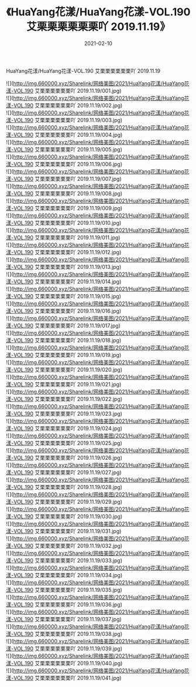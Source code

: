 ﻿---
layout: post
title:  《HuaYang花漾/HuaYang花漾-VOL.190 艾栗栗栗栗栗栗吖 2019.11.19》
date:   2021-02-10
img: http://img.660000.xyz/Sharelink/网络美图/2021/HuaYang花漾/HuaYang花漾-VOL.190 艾栗栗栗栗栗栗吖 2019.11.19/000.jpg
categories: [美女, 清纯, 唯美]
---

HuaYang花漾/HuaYang花漾-VOL.190 艾栗栗栗栗栗栗吖 2019.11.19

 ![](http://img.660000.xyz/Sharelink/网络美图/2021/HuaYang花漾/HuaYang花漾-VOL.190 艾栗栗栗栗栗栗吖 2019.11.19/001.jpg) <br>![](http://img.660000.xyz/Sharelink/网络美图/2021/HuaYang花漾/HuaYang花漾-VOL.190 艾栗栗栗栗栗栗吖 2019.11.19/002.jpg) <br>![](http://img.660000.xyz/Sharelink/网络美图/2021/HuaYang花漾/HuaYang花漾-VOL.190 艾栗栗栗栗栗栗吖 2019.11.19/003.jpg) <br>![](http://img.660000.xyz/Sharelink/网络美图/2021/HuaYang花漾/HuaYang花漾-VOL.190 艾栗栗栗栗栗栗吖 2019.11.19/004.jpg) <br>![](http://img.660000.xyz/Sharelink/网络美图/2021/HuaYang花漾/HuaYang花漾-VOL.190 艾栗栗栗栗栗栗吖 2019.11.19/005.jpg) <br>![](http://img.660000.xyz/Sharelink/网络美图/2021/HuaYang花漾/HuaYang花漾-VOL.190 艾栗栗栗栗栗栗吖 2019.11.19/006.jpg) <br>![](http://img.660000.xyz/Sharelink/网络美图/2021/HuaYang花漾/HuaYang花漾-VOL.190 艾栗栗栗栗栗栗吖 2019.11.19/007.jpg) <br>![](http://img.660000.xyz/Sharelink/网络美图/2021/HuaYang花漾/HuaYang花漾-VOL.190 艾栗栗栗栗栗栗吖 2019.11.19/008.jpg) <br>![](http://img.660000.xyz/Sharelink/网络美图/2021/HuaYang花漾/HuaYang花漾-VOL.190 艾栗栗栗栗栗栗吖 2019.11.19/009.jpg) <br>![](http://img.660000.xyz/Sharelink/网络美图/2021/HuaYang花漾/HuaYang花漾-VOL.190 艾栗栗栗栗栗栗吖 2019.11.19/010.jpg) <br>![](http://img.660000.xyz/Sharelink/网络美图/2021/HuaYang花漾/HuaYang花漾-VOL.190 艾栗栗栗栗栗栗吖 2019.11.19/011.jpg) <br>![](http://img.660000.xyz/Sharelink/网络美图/2021/HuaYang花漾/HuaYang花漾-VOL.190 艾栗栗栗栗栗栗吖 2019.11.19/012.jpg) <br>![](http://img.660000.xyz/Sharelink/网络美图/2021/HuaYang花漾/HuaYang花漾-VOL.190 艾栗栗栗栗栗栗吖 2019.11.19/013.jpg) <br>![](http://img.660000.xyz/Sharelink/网络美图/2021/HuaYang花漾/HuaYang花漾-VOL.190 艾栗栗栗栗栗栗吖 2019.11.19/014.jpg) <br>![](http://img.660000.xyz/Sharelink/网络美图/2021/HuaYang花漾/HuaYang花漾-VOL.190 艾栗栗栗栗栗栗吖 2019.11.19/015.jpg) <br>![](http://img.660000.xyz/Sharelink/网络美图/2021/HuaYang花漾/HuaYang花漾-VOL.190 艾栗栗栗栗栗栗吖 2019.11.19/016.jpg) <br>![](http://img.660000.xyz/Sharelink/网络美图/2021/HuaYang花漾/HuaYang花漾-VOL.190 艾栗栗栗栗栗栗吖 2019.11.19/017.jpg) <br>![](http://img.660000.xyz/Sharelink/网络美图/2021/HuaYang花漾/HuaYang花漾-VOL.190 艾栗栗栗栗栗栗吖 2019.11.19/018.jpg) <br>![](http://img.660000.xyz/Sharelink/网络美图/2021/HuaYang花漾/HuaYang花漾-VOL.190 艾栗栗栗栗栗栗吖 2019.11.19/019.jpg) <br>![](http://img.660000.xyz/Sharelink/网络美图/2021/HuaYang花漾/HuaYang花漾-VOL.190 艾栗栗栗栗栗栗吖 2019.11.19/020.jpg) <br>![](http://img.660000.xyz/Sharelink/网络美图/2021/HuaYang花漾/HuaYang花漾-VOL.190 艾栗栗栗栗栗栗吖 2019.11.19/021.jpg) <br>![](http://img.660000.xyz/Sharelink/网络美图/2021/HuaYang花漾/HuaYang花漾-VOL.190 艾栗栗栗栗栗栗吖 2019.11.19/022.jpg) <br>![](http://img.660000.xyz/Sharelink/网络美图/2021/HuaYang花漾/HuaYang花漾-VOL.190 艾栗栗栗栗栗栗吖 2019.11.19/023.jpg) <br>![](http://img.660000.xyz/Sharelink/网络美图/2021/HuaYang花漾/HuaYang花漾-VOL.190 艾栗栗栗栗栗栗吖 2019.11.19/024.jpg) <br>![](http://img.660000.xyz/Sharelink/网络美图/2021/HuaYang花漾/HuaYang花漾-VOL.190 艾栗栗栗栗栗栗吖 2019.11.19/025.jpg) <br>![](http://img.660000.xyz/Sharelink/网络美图/2021/HuaYang花漾/HuaYang花漾-VOL.190 艾栗栗栗栗栗栗吖 2019.11.19/026.jpg) <br>![](http://img.660000.xyz/Sharelink/网络美图/2021/HuaYang花漾/HuaYang花漾-VOL.190 艾栗栗栗栗栗栗吖 2019.11.19/027.jpg) <br>![](http://img.660000.xyz/Sharelink/网络美图/2021/HuaYang花漾/HuaYang花漾-VOL.190 艾栗栗栗栗栗栗吖 2019.11.19/028.jpg) <br>![](http://img.660000.xyz/Sharelink/网络美图/2021/HuaYang花漾/HuaYang花漾-VOL.190 艾栗栗栗栗栗栗吖 2019.11.19/029.jpg) <br>![](http://img.660000.xyz/Sharelink/网络美图/2021/HuaYang花漾/HuaYang花漾-VOL.190 艾栗栗栗栗栗栗吖 2019.11.19/030.jpg) <br>![](http://img.660000.xyz/Sharelink/网络美图/2021/HuaYang花漾/HuaYang花漾-VOL.190 艾栗栗栗栗栗栗吖 2019.11.19/031.jpg) <br>![](http://img.660000.xyz/Sharelink/网络美图/2021/HuaYang花漾/HuaYang花漾-VOL.190 艾栗栗栗栗栗栗吖 2019.11.19/032.jpg) <br>![](http://img.660000.xyz/Sharelink/网络美图/2021/HuaYang花漾/HuaYang花漾-VOL.190 艾栗栗栗栗栗栗吖 2019.11.19/033.jpg) <br>![](http://img.660000.xyz/Sharelink/网络美图/2021/HuaYang花漾/HuaYang花漾-VOL.190 艾栗栗栗栗栗栗吖 2019.11.19/034.jpg) <br>![](http://img.660000.xyz/Sharelink/网络美图/2021/HuaYang花漾/HuaYang花漾-VOL.190 艾栗栗栗栗栗栗吖 2019.11.19/035.jpg) <br>![](http://img.660000.xyz/Sharelink/网络美图/2021/HuaYang花漾/HuaYang花漾-VOL.190 艾栗栗栗栗栗栗吖 2019.11.19/036.jpg) <br>![](http://img.660000.xyz/Sharelink/网络美图/2021/HuaYang花漾/HuaYang花漾-VOL.190 艾栗栗栗栗栗栗吖 2019.11.19/037.jpg) <br>![](http://img.660000.xyz/Sharelink/网络美图/2021/HuaYang花漾/HuaYang花漾-VOL.190 艾栗栗栗栗栗栗吖 2019.11.19/038.jpg) <br>![](http://img.660000.xyz/Sharelink/网络美图/2021/HuaYang花漾/HuaYang花漾-VOL.190 艾栗栗栗栗栗栗吖 2019.11.19/039.jpg) <br>![](http://img.660000.xyz/Sharelink/网络美图/2021/HuaYang花漾/HuaYang花漾-VOL.190 艾栗栗栗栗栗栗吖 2019.11.19/040.jpg) <br>![](http://img.660000.xyz/Sharelink/网络美图/2021/HuaYang花漾/HuaYang花漾-VOL.190 艾栗栗栗栗栗栗吖 2019.11.19/041.jpg) <br>